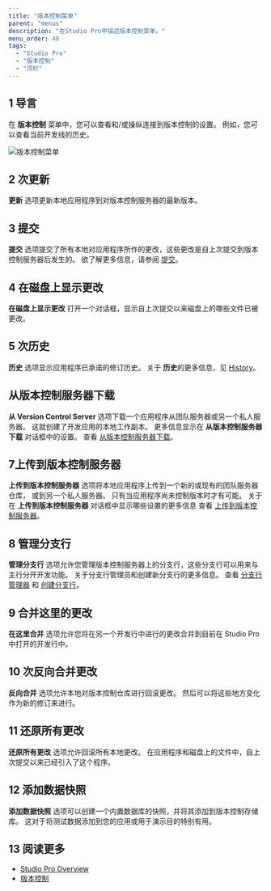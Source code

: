 ```yaml
---
title: "版本控制菜单"
parent: "menus"
description: "在Studio Pro中描述版本控制菜单。"
menu_order: 40
tags:
  - "Studio Pro"
  - "版本控制"
  - "顶栏"
---
```


## 1 导言

在 **版本控制** 菜单中，您可以查看和/或操纵连接到版本控制的设置。 例如，您可以查看当前开发线的历史。

![版本控制菜单](attachments/version-control-menu/version-control-menu.png)

## 2 次更新

**更新** 选项更新本地应用程序到对版本控制服务器的最新版本。

## 3 提交

**提交** 选项提交了所有本地对应用程序所作的更改，这些更改是自上次提交到版本控制服务器后发生的。 欲了解更多信息，请参阅 [提交](commit-dialog)。

## 4 在磁盘上显示更改

**在磁盘上显示更改** 打开一个对话框，显示自上次提交以来磁盘上的哪些文件已被更改。

## 5 次历史

**历史** 选项显示应用程序已承诺的修订历史。 关于 **历史**的更多信息，见 [History](history-dialog)。

## 从版本控制服务器下载

**从 Version Control Server** 选项下载一个应用程序从团队服务器或另一个私人服务器。 这就创建了开发应用的本地工作副本。 更多信息显示在 **从版本控制服务器下载** 对话框中的设置。 查看 [从版本控制服务器下载](download-from-version-control-dialog)。

## 7上传到版本控制服务器

**上传到版本控制服务器** 选项将本地应用程序上传到一个新的或现有的团队服务器仓库， 或到另一个私人服务器。 只有当应用程序尚未控制版本时才有可能。 关于在 **上传到版本控制服务器** 对话框中显示哪些设置的更多信息 查看 [上传到版本控制服务器](upload-to-version-control-dialog)。

## 8 管理分支行

**管理分支行** 选项允许您管理版本控制服务器上的分支行，这些分支行可以用来与主行分开开发功能。 关于分支行管理员和创建新分支行的更多信息。 查看 [分支行管理器](branch-line-manager-dialog) 和 [创建分支行](create-branch-line-dialog)。

## 9 合并这里的更改

**在这里合并** 选项允许您将在另一个开发行中进行的更改合并到目前在 Studio Pro中打开的开发行中。

## 10 次反向合并更改

**反向合并** 选项允许本地对版本控制仓库进行回滚更改。 然后可以将这些地方变化作为新的修订来进行。

## 11 还原所有更改

**还原所有更改** 选项允许回滚所有本地更改。 在应用程序和磁盘上的文件中，自上次提交以来已经引入了这个程序。

## 12 添加数据快照

**添加数据快照** 选项可以创建一个内置数据库的快照，并将其添加到版本控制存储库。 这对于将测试数据添加到您的应用或用于演示目的特别有用。

## 13 阅读更多

* [Studio Pro Overview](studio-pro-overview)
* [版本控制](version-control)
